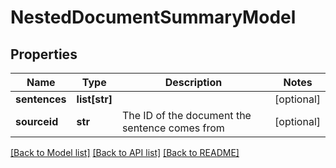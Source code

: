 # NestedDocumentSummaryModel

## Properties
Name | Type | Description | Notes
------------ | ------------- | ------------- | -------------
**sentences** | **list[str]** |  | [optional] 
**sourceid** | **str** | The ID of the document the sentence comes from | [optional] 

[[Back to Model list]](../README.md#documentation-for-models) [[Back to API list]](../README.md#documentation-for-api-endpoints) [[Back to README]](../README.md)


